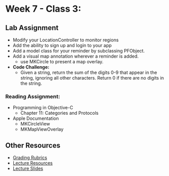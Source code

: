 # Week 7 - Class 3:
## Lab Assignment
* Modify your LocationController to monitor regions  
* Add the ability to sign up and login to your app
* Add a model class for your reminder by subclassing PFObject.
* Add a visual map annotation wherever a reminder is added.
  * use MKCircle to present a map overlay.
* **Code Challenge:**
	* Given a string, return the sum of the digits 0-9 that appear in the string, ignoring all other characters. Return 0 if there are no digits in the string.

### Reading Assignment:
* Programming in Objective-C
  * Chapter 11: Categories and Protocols
* Apple Documentation
  * MKCircleView
  * MKMapViewOverlay

## Other Resources
* [Grading Rubrics](../../resources/)
* [Lecture Resources](lecture/)
* [Lecture Slides](https://www.icloud.com/keynote/0005TQgW199tOAhqmPAx-Wd8A#Week7_Day3)
